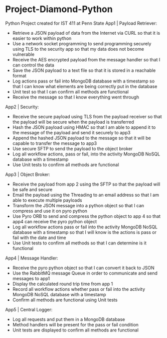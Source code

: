 # Project-Diamond-Python
 Python Project created for IST 411 at Penn State
App1 | Payload Retriever:
 - Retrieve a JSON payload of data from the Internet via CURL so that it is easier to work within python
 - Use a network socket programming to send programming securely using TLS to the security app so that my data does not become vulnerable 
 - Receive the AES encrypted payload from the message handler so that I can control the data
 - Save the JSON payload to a text file so that it is stored in a reachable format 
 - Log actions pass or fail into MongoDB database with a timestamp so that I can know what elements are being correctly put in the database
 - Unit test so that I can confirm all methods are functional
 - Receive the message so that I know everything went through 

App2 | Security:
 - Receive the secure payload using TLS from the payload receiver so that the payload will be secure when the payload is transferred
 - Hash the JSON payload using HMAC so that I am able to append it to the message of the payload and send it securely to app3
 - Append the hashed JSON payload to the message so that it will be capable to transfer the message to app3
 - Use secure SFTP to send the payload to the object broker
 - Log all workflow actions, pass or fail,  into the activity MongoDB NoSQL database with a timestamp
 - Use Unit tests to confirm all methods are functional

App3 | Object Broker:
 - Receive the payload from app 2 using the SFTP so that the payload will be safe and secure
 - Email the payload using the Threading to an email address so that I am able to execute multiple payloads
 - Transform the JSON message into a python object so that I can compress and use it on pyro python
 - Use Pyro ORB to send and compress the python object to app 4 so that app4 can receive the pyro python object
 - Log all workflow actions pass or fail into the activity MongoDB NoSQL database with a timestamp so that I will know is the actions is pass or fail with the date and        time
 - Use Unit tests to confirm all methods so that I can determine is it functional

App4 | Message Handler:
 - Receive the pyro python object so that I can convert it back to JSON
 - Use the RabbitMQ message Queue in order to communicate and send messages to app1
 - Display the calculated round trip time from app 1
 - Record all workflow actions whether pass or fail into the activity MongoDB NoSQL database with a timestamp
 - Confirm all methods are functional using Unit tests

App5 | Central Logger:
 - Log all requests and put them in a MongoDB database 
 - Method handlers will be present for the pass or fail condition
 - Unit tests are displayed to confirm all methods are functional 





